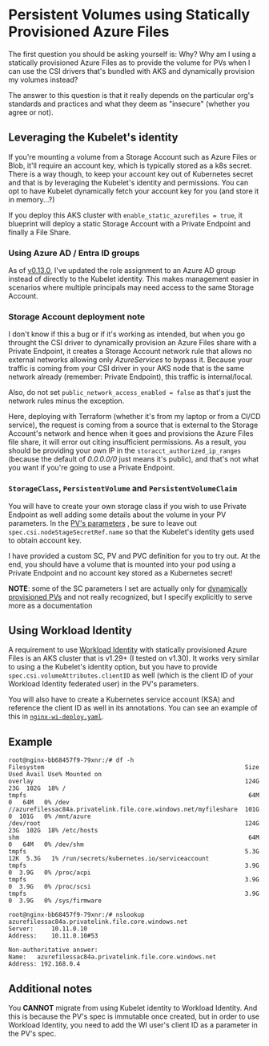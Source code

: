 # Persistent Volumes using Statically Provisioned Azure Files

The first question you should be asking yourself is: Why? Why am I using a statically provisioned Azure Files as to provide the volume for PVs when I can use the CSI drivers that's bundled with AKS and dynamically provision my volumes instead?

The answer to this question is that it really depends on the particular org's standards and practices and what they deem as "insecure" (whether you agree or not). 


## Leveraging the Kubelet's identity
If you're mounting a volume from a Storage Account such as Azure Files or Blob, it'll require an account key, which is typically stored as a k8s secret.  There is a way though, to keep your account key out of Kubernetes secret and that is by leveraging the Kubelet's identity and permissions.  You can opt to have Kubelet dynamically fetch your account key for you (and store it in memory...?) 

If you deploy this AKS cluster with `enable_static_azurefiles = true`, it blueprint will deploy a static Storage Account with a Private Endpoint and finally a File Share.

### Using Azure AD / Entra ID groups
As of [v0.13.0](https://github.com/Neutrollized/free-tier-aks/blob/main/CHANGELOG.md#0130---2024-10-21), I've updated the role assignment to an Azure AD group instead of directly to the Kubelet identity.  This makes management easier in scenarios where multiple principals may need access to the same Storage Account. 

### Storage Account deployment note 
I don't know if this a bug or if it's working as intended, but when you go throught the CSI driver to dynamically provision an Azure Files share with a Private Endpoint, it creates a Storage Account network rule that allows no external networks allowing only *AzureServices* to bypass it.  Because your traffic is coming from your CSI driver in your AKS node that is the same network already (remember: Private Endpoint), this traffic is internal/local. 

Also, do not set `public_network_access_enabled = false` as that's just the network rules minus the exception.

Here, deploying with Terraform (whether it's from my laptop or from a CI/CD service), the request is coming from a source that is external to the Storage Account's network and hence when it goes and provisions the Azure Files file share, it will error out citing insufficient permissions.  As a result, you should be providing your own IP in the `storacct_authorized_ip_ranges` (because the default of *0.0.0.0/0* just means it's public), and that's not what you want if you're going to use a Private Endpoint.

### `StorageClass`, `PersistentVolume` and `PersistentVolumeClaim`
You will have to create your own storage class if you wish to use Private Endpoint as well adding some details about the volume in your PV parameters. In the [PV's parameters](https://learn.microsoft.com/en-us/azure/aks/azure-csi-files-storage-provision#static-provisioning-parameters-for-persistentvolume) , be sure to leave out `spec.csi.nodeStageSecretRef.name` so that the Kubelet's identity gets used to obtain account key.

I have provided a custom SC, PV and PVC definition for you to try out.  At the end, you should have a volume that is mounted into your pod using a Private Endpoint and no account key stored as a Kubernetes secret! 

**NOTE**: some of the SC parameters I set are actually only for [dynamically provisioned PVs](https://learn.microsoft.com/en-us/azure/aks/azure-csi-files-storage-provision#storage-class-parameters-for-dynamic-persistentvolumes) and not really recognized, but I specify explicitly to serve more as a documentation

## Using Workload Identity
A requirement to use [Workload Identity](https://learn.microsoft.com/en-us/azure/aks/workload-identity-overview?tabs=dotnet) with statically provisioned Azure Files is an AKS cluster that is v1.29+ (I tested on v1.30).  It works very similar to using a the Kubelet's identity option, but you have to provide `spec.csi.volumeAttributes.clientID` as well (which is the client ID of your Workload Identity federated user) in the PV's parameters.

You will also have to create a Kubernetes service account (KSA) and reference the client ID as well in its annotations. You can see an example of this in [`nginx-wi-deploy.yaml`](./nginx-wi-deploy.yaml).


## Example
```
root@nginx-bb68457f9-79xnr:/# df -h
Filesystem                                                        Size  Used Avail Use% Mounted on
overlay                                                           124G   23G  102G  18% /
tmpfs                                                              64M     0   64M   0% /dev
//azurefilessac84a.privatelink.file.core.windows.net/myfileshare  101G     0  101G   0% /mnt/azure
/dev/root                                                         124G   23G  102G  18% /etc/hosts
shm                                                                64M     0   64M   0% /dev/shm
tmpfs                                                             5.3G   12K  5.3G   1% /run/secrets/kubernetes.io/serviceaccount
tmpfs                                                             3.9G     0  3.9G   0% /proc/acpi
tmpfs                                                             3.9G     0  3.9G   0% /proc/scsi
tmpfs                                                             3.9G     0  3.9G   0% /sys/firmware
```

```
root@nginx-bb68457f9-79xnr:/# nslookup azurefilessac84a.privatelink.file.core.windows.net
Server:		10.11.0.10
Address:	10.11.0.10#53

Non-authoritative answer:
Name:	azurefilessac84a.privatelink.file.core.windows.net
Address: 192.168.0.4
```


## Additional notes
You **CANNOT** migrate from using Kubelet identity to Workload Identity.  And this is because the PV's spec is immutable once created, but in order to use Workload Identity, you need to add the WI user's client ID as a parameter in the PV's spec.
